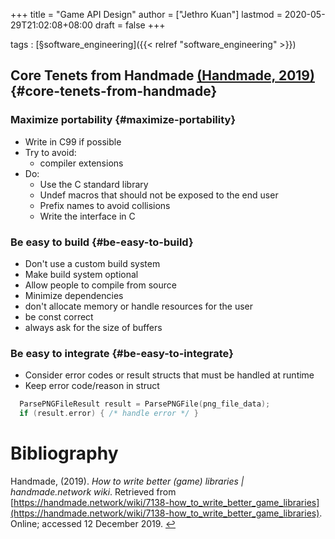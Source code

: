 +++
title = "Game API Design"
author = ["Jethro Kuan"]
lastmod = 2020-05-29T21:02:08+08:00
draft = false
+++

tags
: [§software\_engineering]({{< relref "software_engineering" >}})

## Core Tenets from Handmade <a id="9eba6e4f7d26bb0e67deeb10da2c68db" href="#handmade_how_to_write_better">(Handmade, 2019)</a> {#core-tenets-from-handmade}

### Maximize portability {#maximize-portability}

- Write in C99 if possible
- Try to avoid:
  - compiler extensions
- Do:
  - Use the C standard library
  - Undef macros that should not be exposed to the end user
  - Prefix names to avoid collisions
  - Write the interface in C

### Be easy to build {#be-easy-to-build}

- Don't use a custom build system
- Make build system optional
- Allow people to compile from source
- Minimize dependencies
- don't allocate memory or handle resources for the user
- be const correct
- always ask for the size of buffers

### Be easy to integrate {#be-easy-to-integrate}

- Consider error codes or result structs that must be handled at
  runtime
- Keep error code/reason in struct

<!--listend-->

```C
  ParsePNGFileResult result = ParsePNGFile(png_file_data);
  if (result.error) { /* handle error */ }
```

# Bibliography

<a id="handmade_how_to_write_better" target="_blank">Handmade, (2019). _How to write better (game) libraries | handmade.network wiki_. Retrieved from [https://handmade.network/wiki/7138-how_to_write_better_game_libraries](https://handmade.network/wiki/7138-how_to_write_better_game_libraries). Online; accessed 12 December 2019.</a> [↩](#9eba6e4f7d26bb0e67deeb10da2c68db)
